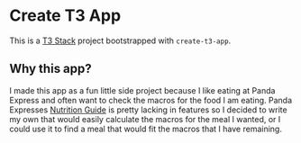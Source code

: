 # Create T3 App

This is a [T3 Stack](https://create.t3.gg/) project bootstrapped with `create-t3-app`.

## Why this app?

I made this app as a fun little side project because I like eating at Panda Express and often want to check the macros for the food I am eating. Panda Expresses [Nutrition Guide](https://www.pandaexpress.com/nutritioninformation) is pretty lacking in features so I decided to write my own that would easily calculate the macros for the meal I wanted, or I could use it to find a meal that would fit the macros that I have remaining.